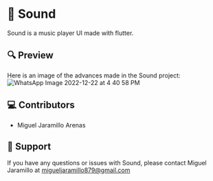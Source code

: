 # 🎵 Sound

Sound is a music player UI made with flutter.

## 🔍 Preview

Here is an image of the advances made in the Sound project:
![WhatsApp Image 2022-12-22 at 4 40 58 PM](https://user-images.githubusercontent.com/85334763/209231013-7c77dde8-75ba-47ad-ab03-d9b82bd8fb27.jpeg)

## 💻 Contributors

- Miguel Jaramillo Arenas

## 📧 Support

If you have any questions or issues with Sound, please contact Miguel Jaramillo at migueljaramillo879@gmail.com
